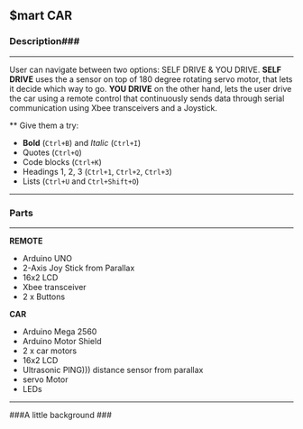 ## $mart CAR ##

### Description###
***

User can navigate between two options: SELF DRIVE & YOU DRIVE. **SELF DRIVE** uses the a sensor on top of 180 degree rotating servo motor, that lets it decide which way to go. **YOU DRIVE** on the other hand, lets the user drive the car using a remote control that continuously sends data through serial communication using Xbee transceivers and a Joystick. 


**
Give them a try:

- **Bold** (`Ctrl+B`) and *Italic* (`Ctrl+I`)
- Quotes (`Ctrl+Q`)
- Code blocks (`Ctrl+K`)
- Headings 1, 2, 3 (`Ctrl+1`, `Ctrl+2`, `Ctrl+3`)
- Lists (`Ctrl+U` and `Ctrl+Shift+O`)
***
### Parts ###
***
**REMOTE**

- Arduino UNO
- 2-Axis Joy Stick from Parallax
- 16x2 LCD
- Xbee transceiver
- 2 x Buttons

**CAR**

- Arduino Mega 2560
- Arduino Motor Shield
- 2 x car motors
- 16x2 LCD
- Ultrasonic PING))) distance sensor from parallax
- servo Motor
- LEDs

***

###A little background ###



